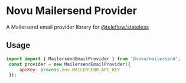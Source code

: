 # Novu Mailersend Provider

A Mailersend email provider library for [@teleflow/stateless](https://github.com/novuhq/novu)

## Usage

```javascript
import import { MailersendEmailProvider } from '@novu/mailersend';
 const provider = new MailersendEmailProvider({
     apiKey: process.env.MAILERSEND_API_KEY
 });
```
